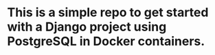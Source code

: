 # This is a simple repo to get started with a Django project using PostgreSQL in Docker containers.
 
